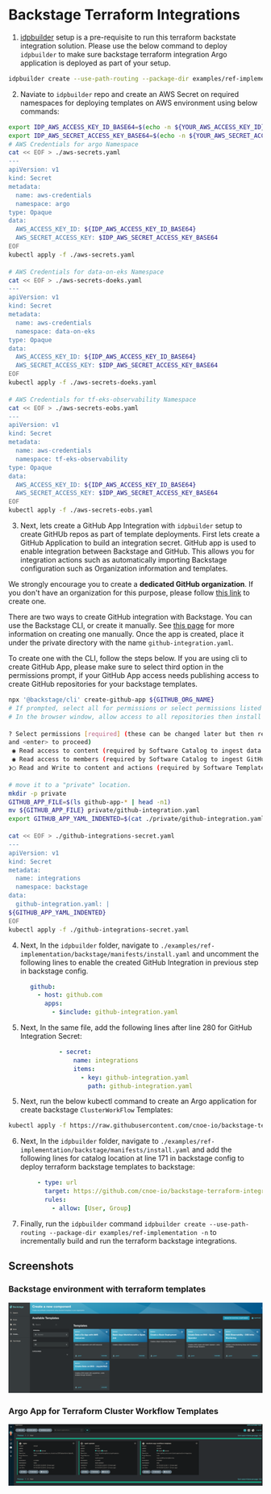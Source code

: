 # Backstage Terraform Integrations

1. [idpbuilder](https://github.com/cnoe-io/idpbuilder/tree/main/examples/ref-implementation) setup is a pre-requisite to run this terraform backstate integration solution. Please use the below command to deploy `idpbuilder` to make sure backstage terraform integration Argo application is deployed as part of your setup.

```bash
idpbuilder create --use-path-routing --package-dir examples/ref-implementation --package-dir examples/terraform-integrations
```

2. Naviate to `idpbuilder` repo and create an AWS Secret on required namespaces for deploying templates on AWS environment using below commands:

```bash
export IDP_AWS_ACCESS_KEY_ID_BASE64=$(echo -n ${YOUR_AWS_ACCESS_KEY_ID} | base64)
export IDP_AWS_SECRET_ACCESS_KEY_BASE64=$(echo -n ${YOUR_AWS_SECRET_ACCESS_KEY} | base64)
# AWS Credentials for argo Namespace
cat << EOF > ./aws-secrets.yaml
---
apiVersion: v1
kind: Secret
metadata:
  name: aws-credentials
  namespace: argo
type: Opaque
data:
  AWS_ACCESS_KEY_ID: ${IDP_AWS_ACCESS_KEY_ID_BASE64}
  AWS_SECRET_ACCESS_KEY: $IDP_AWS_SECRET_ACCESS_KEY_BASE64
EOF
kubectl apply -f ./aws-secrets.yaml

# AWS Credentials for data-on-eks Namespace
cat << EOF > ./aws-secrets-doeks.yaml
---
apiVersion: v1
kind: Secret
metadata:
  name: aws-credentials
  namespace: data-on-eks
type: Opaque
data:
  AWS_ACCESS_KEY_ID: ${IDP_AWS_ACCESS_KEY_ID_BASE64}
  AWS_SECRET_ACCESS_KEY: $IDP_AWS_SECRET_ACCESS_KEY_BASE64
EOF
kubectl apply -f ./aws-secrets-doeks.yaml

# AWS Credentials for tf-eks-observability Namespace
cat << EOF > ./aws-secrets-eobs.yaml
---
apiVersion: v1
kind: Secret
metadata:
  name: aws-credentials
  namespace: tf-eks-observability
type: Opaque
data:
  AWS_ACCESS_KEY_ID: ${IDP_AWS_ACCESS_KEY_ID_BASE64}
  AWS_SECRET_ACCESS_KEY: $IDP_AWS_SECRET_ACCESS_KEY_BASE64
EOF
kubectl apply -f ./aws-secrets-eobs.yaml
```

3. Next, lets create a GitHub App Integration with `idpbuilder` setup to create GitHUb repos as part of template deployments. First lets create a GitHub Application to build an integration secret. GitHub app is used to enable integration between Backstage and GitHub.
This allows you for integration actions such as automatically importing Backstage configuration such as Organization information and templates.

We strongly encourage you to create a **dedicated GitHub organization**. If you don't have an organization for this purpose, please follow [this link](https://docs.github.com/en/organizations/collaborating-with-groups-in-organizations/creating-a-new-organization-from-scratch) to create one.

There are two ways to create GitHub integration with Backstage. You can use the Backstage CLI, or create it manually. See [this page](https://backstage.io/docs/integrations/github/github-apps) for more information on creating one manually. Once the app is created, place it under the private directory with the name `github-integration.yaml`. 

To create one with the CLI, follow the steps below. If you are using cli to create GitHub App, please make sure to select third option in the permissions prompt, if your GitHub App access needs publishing access to create GitHub repositories for your backstage templates.

```bash
npx '@backstage/cli' create-github-app ${GITHUB_ORG_NAME}
# If prompted, select all for permissions or select permissions listed in this page https://backstage.io/docs/integrations/github/github-apps#app-permissions
# In the browser window, allow access to all repositories then install the app.

? Select permissions [required] (these can be changed later but then require approvals in all installations) (Press <space> to select, <a> to toggle all, <i> to invert selection,
and <enter> to proceed)
 ◉ Read access to content (required by Software Catalog to ingest data from repositories)
 ◉ Read access to members (required by Software Catalog to ingest GitHub teams)
❯◯ Read and Write to content and actions (required by Software Templates to create new repositories)

# move it to a "private" location. 
mkdir -p private
GITHUB_APP_FILE=$(ls github-app-* | head -n1)
mv ${GITHUB_APP_FILE} private/github-integration.yaml
export GITHUB_APP_YAML_INDENTED=$(cat ./private/github-integration.yaml | base64 | sed 's/^/    /')g

cat << EOF > ./github-integrations-secret.yaml
---
apiVersion: v1
kind: Secret
metadata:
  name: integrations
  namespace: backstage
data:
  github-integration.yaml: |
${GITHUB_APP_YAML_INDENTED}
EOF
kubectl apply -f ./github-integrations-secret.yaml
```

4. Next, In the `idpbuilder` folder, navigate to `./examples/ref-implementation/backstage/manifests/install.yaml` and uncomment the following lines to enable the created GitHub Integration in previous step in backstage config.

```yaml
      github:
        - host: github.com
          apps:
            - $include: github-integration.yaml
```

5. Next, In the same file, add the following lines after line 280 for GitHub Integration Secret:

```yaml
              - secret:
                  name: integrations
                  items:
                    - key: github-integration.yaml
                      path: github-integration.yaml
```

5. Next, run the below kubectl command to create an Argo application for create backstage `ClusterWorkFlow` Templates:

```bash
kubectl apply -f https://raw.githubusercontent.com/cnoe-io/backstage-terraform-integrations/main/argo-application/terraform-workflows-templates.yaml
```

6. Next, In the `idpbuilder` folder, navigate to `./examples/ref-implementation/backstage/manifests/install.yaml` and add the following lines for catalog location at line 171 in backstage config to deploy terraform backstage templates to backstage:

```yaml
        - type: url
          target: https://github.com/cnoe-io/backstage-terraform-integrations/blob/main/backstage-templates-for-eks/catalog-info.yaml
          rules:
            - allow: [User, Group]
```

7. Finally, run the `idpbuilder` command `idpbuilder create --use-path-routing --package-dir examples/ref-implementation -n` to incrementally build and run the terraform backstage integrations.

## Screenshots

### Backstage environment with terraform templates

![Backstage Template Screen](./images/backstage-template.png)

### Argo App for Terraform Cluster Workflow Templates

![Argo Terraform Templates](./images/argo-terraform-template.png)
